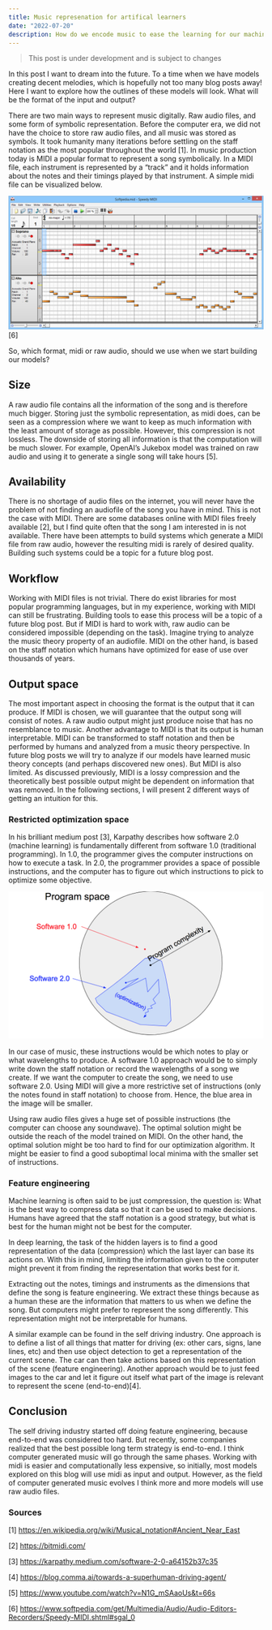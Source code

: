 ```yaml
---
title: Music represenation for artifical learners
date: "2022-07-20"
description: How do we encode music to ease the learning for our machines?
---
```


> This post is under development and is subject to changes 

In this post I want to dream into the future. To a time when we have models creating decent melodies, which is hopefully not too many blog posts away! Here I want to explore how the outlines of these models will look. What will be the format of the input and output?

There are two main ways to represent music digitally. Raw audio files, and some form of symbolic representation. Before the computer era, we did not have the choice to store raw audio files, and all music was stored as symbols. It took humanity many iterations before settling on the staff notation as the most popular throughout the world [1]. In music production today is MIDI a popular format to represent a song symbolically. In a MIDI file, each instrument is represented by a  “track” and it holds information about the notes and their timings played by that instrument. A simple midi file can be visualized below.

![midi_software](./images/midi_software.png)
[6]

So, which format, midi or raw audio, should we use when we start building our models?

## Size
A raw audio file contains all the information of the song and is therefore much bigger. Storing just the symbolic representation, as midi does, can be seen as a compression where we want to keep as much information with the least amount of storage as possible. However, this compression is not lossless. The downside of storing all information is that the computation will be much slower. For example, OpenAI’s Jukebox model was trained on raw audio and using it to generate a single song will take hours [5].

## Availability
There is no shortage of audio files on the internet, you will never have the problem of not finding an audiofile of the song you have in mind. This is not the case with MIDI. There are some databases online with MIDI files freely available [2], but I find quite often that the song I am interested in is not available. There have been attempts to build systems which generate a MIDI file from raw audio, however the resulting midi is rarely of desired quality. Building such systems could be a topic for a future blog post.

## Workflow
Working with MIDI files is not trivial. There do exist libraries for most popular programming languages, but in my experience, working with MIDI can still be frustrating. Building tools to ease this process will be a topic of a future blog post. But if MIDI is hard to work with, raw audio can be considered impossible (depending on the task). Imagine trying to analyze the music theory property of an audiofile. MIDI on the other hand, is based on the staff notation which humans have optimized for ease of use over thousands of years.

## Output space
The most important aspect in choosing the format is the output that it can produce. If MIDI is chosen, we will guarantee that the output song will consist of notes. A raw audio output might just produce noise that has no resemblance to music. Another advantage to MIDI is that its output is human interpretable. MIDI can be transformed to staff notation and then be performed by humans and analyzed from a music theory perspective. In future blog posts we will try to analyze if our models have learned music theory concepts (and perhaps discovered new ones). But MIDI is also limited. As discussed previously, MIDI is a lossy compression and the theoretically best possible output might be dependent on information that was removed. In the following sections, I will present 2 different ways of getting an intuition for this.

### Restricted optimization space
In his brilliant medium post [3], Karpathy describes how software 2.0 (machine learning) is fundamentally different from software 1.0 (traditional programming). In 1.0, the programmer gives the computer instructions on how to execute a task. In 2.0, the programmer provides a space of possible instructions, and the computer has to figure out which instructions to pick to optimize some objective.

![software20](./images/software20.png)

In our case of music, these instructions would be which notes to play or what wavelengths to produce. A software 1.0 approach would be to simply write down the staff notation or record the wavelengths of a song we create. If we want the computer to create the song, we need to use software 2.0. Using MIDI will give a more restrictive set of instructions (only the notes found in staff notation) to choose from. Hence, the blue area in the image will be smaller.

Using raw audio files gives a huge set of possible instructions (the computer can choose any soundwave). The optimal solution might be outside the reach of the model trained on MIDI. On the other hand, the optimal solution might be too hard to find for our optimization algorithm. It might be easier to find a good suboptimal local minima with the smaller set of instructions.

### Feature engineering
Machine learning is often said to be just compression, the question is: What is the best way to compress data so that it can be used to make decisions. Humans have agreed that the staff notation is a good strategy, but what is best for the human might not be best for the computer.

In deep learning, the task of the hidden layers is to find a good representation of the data (compression) which the last layer can base its actions on. With this in mind, limiting the information given to the computer might prevent it from finding the representation that works best for it.

Extracting out the notes, timings and instruments as the dimensions that define the song is feature engineering. We extract these things because as a human these are the information that matters to us when we define the song. But computers might prefer to represent the song differently. This representation might not be interpretable for humans.

 A similar example can be found in the self driving industry. One approach is to define a list of all things that matter for driving (ex: other cars, signs, lane lines, etc) and then use object detection to get a representation of the current scene. The car can then take actions based on this representation of the scene (feature engineering). Another approach would be to just feed images to the car and let it figure out itself what part of the image is relevant to represent the scene (end-to-end)[4].

## Conclusion
The self driving industry started off doing feature engineering, because end-to-end was considered too hard. But recently, some companies realized that the best possible long term strategy is end-to-end. I think computer generated music will go through the same phases. Working with midi is easier and computationally less expensive, so initially, most models explored on this blog will use midi as input and output. However, as the field of computer generated music evolves I think more and more models will use raw audio files.

### Sources
[1] https://en.wikipedia.org/wiki/Musical_notation#Ancient_Near_East

[2] https://bitmidi.com/

[3] https://karpathy.medium.com/software-2-0-a64152b37c35

[4] https://blog.comma.ai/towards-a-superhuman-driving-agent/

[5] https://www.youtube.com/watch?v=N1G_mSAaoUs&t=66s

[6] https://www.softpedia.com/get/Multimedia/Audio/Audio-Editors-Recorders/Speedy-MIDI.shtml#sgal_0

